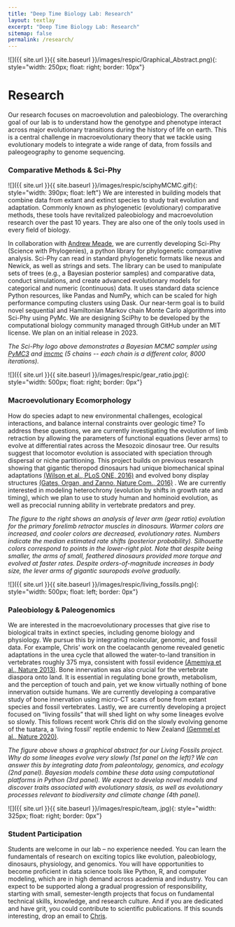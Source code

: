 ```yaml
---
title: "Deep Time Biology Lab: Research"
layout: textlay
excerpt: "Deep Time Biology Lab: Research"
sitemap: false
permalink: /research/
---
```


![]({{ site.url }}{{ site.baseurl }}/images/respic/Graphical_Abstract.png){: style="width: 250px; float: right; border: 10px"}
# Research
Our research focuses on macroevolution and paleobiology. The overarching goal of our lab is to understand how the genotype and phenotype interact across major evolutionary transitions during the history of life on earth. This is a central challenge in macroevolutionary theory that we tackle using evolutionary models to integrate a wide range of data, from fossils and paleogeography to genome sequencing.

### Comparative Methods & Sci-Phy
![]({{ site.url }}{{ site.baseurl }}/images/respic/sciphyMCMC.gif){: style="width: 390px; float: left"}
We are interested in building models that combine data from extant and extinct species to study trait evolution and adaptation. Commonly known as phylogenetic (evolutionary) comparative methods, these tools have revitalized paleobiology and macroevolution research over the past 10 years. They are also one of the only tools used in every field of biology.

In collaboration with [Andrew Meade](http://www.reading.ac.uk/biologicalsciences/about/staff/a-meade.aspx), we are currently developing Sci-Phy (Science with Phylogenies), a python library for phylogenetic comparative analysis. Sci-Phy can read in standard phylogenetic formats like nexus and Newick, as well as strings and sets. The library can be used to manipulate sets of trees (e.g., a Bayesian posterior samples) and comparative data, conduct simulations, and create advanced evolutionary models for categorical and numeric (continuous) data. It uses standard data science Python resources, like Pandas and NumPy, which can be scaled for high performance computing clusters using Dask. Our near-term goal is to build novel sequential and Hamiltonian Markov chain Monte Carlo algorithms into Sci-Phy using PyMc. We are designing SciPhy to be developed by the computational biology community managed through GitHub under an MIT license. We plan on an initial release in 2023.

*The Sci-Phy logo above demonstrates a Bayesian MCMC sampler using [PyMC3](https://docs.pymc.io/) and [imcmc](https://github.com/ColCarroll/imcmc) (5 chains -- each chain is a different color, 8000 iterations).*

![]({{ site.url }}{{ site.baseurl }}/images/respic/gear_ratio.jpg){: style="width: 500px; float: right; border: 0px"}
### Macroevolutionary Ecomorphology
How do species adapt to new environmental challenges, ecological interactions, and balance internal constraints over geologic time? To address these questions, we are currently investigating the evolution of limb retraction by allowing the parameters of functional equations (lever arms) to evolve at differential rates across the Mesozoic dinosaur tree. Our results suggest that locomotor evolution is associated with speciation through dispersal or niche partitioning. This project builds on previous research showing that gigantic theropod dinosaurs had unique biomechanical spinal adaptations [(Wilson et al., PLoS ONE, 2016)](https://journals.plos.org/plosone/article?id=10.1371/journal.pone.0158962) and evolved bony display structures [(Gates, Organ, and Zanno, Nature Com., 2016)](https://www.nature.com/articles/ncomms12931) . We are currently interested in modeling heterochrony (evolution by shifts in growth rate and timing), which we plan to use to study human and hominoid evolution, as well as precocial running ability in vertebrate predators and prey.

*The figure to the right shows an analysis of lever arm (gear ratio) evolution for the primary forelimb retractor muscles in dinosaurs. Warmer colors are increased, and cooler colors are decreased, evolutionary rates. Numbers indicate the median estimated rate shifts (posterior probability). Silhouette colors correspond to points in the lower-right plot. Note that despite being smaller, the arms of small, feathered dinosaurs provided more torque and evolved at faster rates. Despite orders-of-magnitude increases in body size, the lever arms of gigantic sauropods evolve gradually.*

![]({{ site.url }}{{ site.baseurl }}/images/respic/living_fossils.png){: style="width: 500px; float: left; border: 0px"}
### Paleobiology & Paleogenomics
We are interested in the macroevolutionary processes that give rise to biological traits in extinct species, including genome biology and physiology. We pursue this by integrating molecular, genomic, and fossil data. For example, Chris' work on the coelacanth genome revealed genetic adaptations in the urea cycle that allowed the water-to-land transition in vertebrates roughly 375 mya, consistent with fossil evidence [(Amemiya et al., Nature 2013)](https://www.nature.com/articles/nature12027). Bone innervation was also crucial for the vertebrate diaspora onto land. It is essential in regulating bone growth, metabolism, and the perception of touch and pain, yet we know virtually nothing of bone innervation outside humans. We are currently developing a comparative study of bone innervation using micro-CT scans of bone from extant species and fossil vertebrates. Lastly, we are currently developing a project focused on “living fossils” that will shed light on why some lineages evolve so slowly. This follows recent work Chris did on the slowly evolving genome of the tuatara, a 'living fossil' reptile endemic to New Zealand [(Gemmel et al., Nature 2020)](https://www.nature.com/articles/s41586-020-2561-9).

*The figure above shows a graphical abstract for our Living Fossils project. Why do some lineages evolve very slowly (1st panel on the left)? We can answer this by integrating data from paleontology, genomics, and ecology (2nd panel). Bayesian models combine these data using computational platforms in Python (3rd panel). We expect to develop novel models and discover traits associated with evolutionary stasis, as well as evolutionary processes relevant to biodiversity and climate change (4th panel).*

![]({{ site.url }}{{ site.baseurl }}/images/respic/team,.jpg){: style="width: 325px; float: right; border: 0px"}
### Student Participation
Students are welcome in our lab – no experience needed. You can learn the fundamentals of research on exciting topics like evolution, paleobiology, dinosaurs, physiology, and genomics. You will have opportunities to become proficient in data science tools like Python, R, and computer modeling, which are in high demand across academia and industry. You can expect to be supported along a gradual progression of responsibility, starting with small, semester-length projects that focus on fundamental technical skills, knowledge, and research culture. And if you are dedicated and have grit, you could contribute to scientific publications. If this sounds interesting, drop an email to <a href="mailto:organ@montana.edu">Chris</a>.


